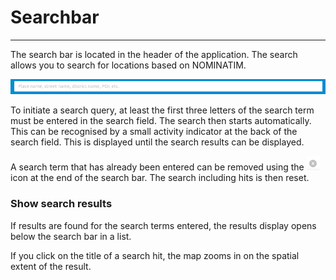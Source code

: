 # Searchbar
***

The search bar is located in the header of the application. The search allows you to search for locations based on NOMINATIM.

![gis-client](/img/search_field.png)

To initiate a search query, at least the first three letters of the search term must be entered in the search field. The search then starts automatically. This can be recognised by a small activity indicator at the back of the search field. This is displayed until the search results can be displayed.

A search term that has already been entered can be removed using the ![gis-client](/img/suche_x.png) icon at the end of the search bar. The search including hits is then reset.

### Show search results

If results are found for the search terms entered, the results display opens below the search bar in a list.

If you click on the title of a search hit, the map zooms in on the spatial extent of the result.

